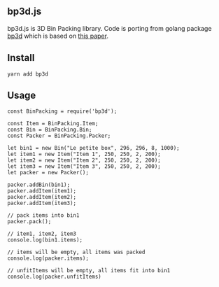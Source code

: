 bp3d.js
-------

bp3d.js is 3D Bin Packing library. Code is porting from golang package [bp3d](https://github.com/gedex/bp3d) which is based on [this paper](http://www.cs.ukzn.ac.za/publications/erick_dube_507-034.pdf).

## Install

`yarn add bp3d`

## Usage

```
const BinPacking = require('bp3d');

const Item = BinPacking.Item;
const Bin = BinPacking.Bin;
const Packer = BinPacking.Packer;

let bin1 = new Bin("Le petite box", 296, 296, 8, 1000);
let item1 = new Item("Item 1", 250, 250, 2, 200);
let item2 = new Item("Item 2", 250, 250, 2, 200);
let item3 = new Item("Item 3", 250, 250, 2, 200);
let packer = new Packer();

packer.addBin(bin1);
packer.addItem(item1);
packer.addItem(item2);
packer.addItem(item3);

// pack items into bin1
packer.pack();

// item1, item2, item3
console.log(bin1.items);

// items will be empty, all items was packed
console.log(packer.items);

// unfitItems will be empty, all items fit into bin1
console.log(packer.unfitItems)
```